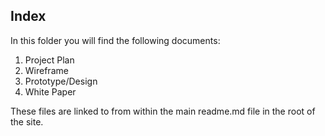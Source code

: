 ## Index

In this folder you will find the following documents:

1. Project Plan
2. Wireframe
3. Prototype/Design
4. White Paper

These files are linked to from within the main readme.md file in the root of the site.
